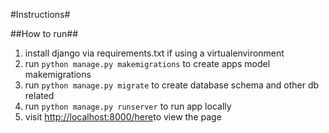 #Instructions#

##How to run##
1. install django via requirements.txt if using a virtualenvironment
2. run `python manage.py makemigrations` to create apps model makemigrations
3. run `python manage.py migrate` to create database schema and other db related
4. run `python manage.py runserver` to run app locally
5. visit [http://localhost:8000/here](http://localhost:8000)to view the page

